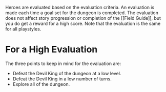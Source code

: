 Heroes are evaluated based on the evaluation criteria. An evaluation is made each time a goal set for the dungeon is completed. The evaluation does not affect story progression or completion of the [[Field Guide]], but you do get a reward for a high score. Note that the evaluation is the same for all playstyles.
# For a High Evaluation
The three points to keep in mind for the evaluation are:
* Defeat the Devil King of the dungeon at a low level.
* Defeat the Devil King in a low number of turns.
* Explore all of the dungeon.